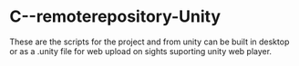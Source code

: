 # C--remoterepository-Unity
These are the scripts for the project and from unity can be built in desktop or as a .unity file for web upload on sights suporting 
unity web player.
